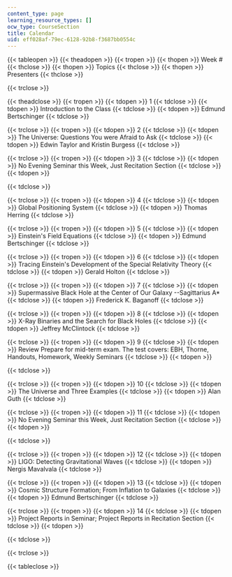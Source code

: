 ```yaml
---
content_type: page
learning_resource_types: []
ocw_type: CourseSection
title: Calendar
uid: eff028af-79ec-6128-92b8-f3687bb0554c
---
```


{{< tableopen >}}
{{< theadopen >}}
{{< tropen >}}
{{< thopen >}}
Week #
{{< thclose >}}
{{< thopen >}}
Topics
{{< thclose >}}
{{< thopen >}}
Presenters
{{< thclose >}}

{{< trclose >}}

{{< theadclose >}}
{{< tropen >}}
{{< tdopen >}}
1
{{< tdclose >}}
{{< tdopen >}}
Introduction to the Class
{{< tdclose >}}
{{< tdopen >}}
Edmund Bertschinger
{{< tdclose >}}

{{< trclose >}}
{{< tropen >}}
{{< tdopen >}}
2
{{< tdclose >}}
{{< tdopen >}}
The Universe: Questions You were Afraid to Ask
{{< tdclose >}}
{{< tdopen >}}
Edwin Taylor and Kristin Burgess
{{< tdclose >}}

{{< trclose >}}
{{< tropen >}}
{{< tdopen >}}
3
{{< tdclose >}}
{{< tdopen >}}
No Evening Seminar this Week, Just Recitation Section
{{< tdclose >}}
{{< tdopen >}}

{{< tdclose >}}

{{< trclose >}}
{{< tropen >}}
{{< tdopen >}}
4
{{< tdclose >}}
{{< tdopen >}}
Global Positioning System
{{< tdclose >}}
{{< tdopen >}}
Thomas Herring
{{< tdclose >}}

{{< trclose >}}
{{< tropen >}}
{{< tdopen >}}
5
{{< tdclose >}}
{{< tdopen >}}
Einstein's Field Equations
{{< tdclose >}}
{{< tdopen >}}
Edmund Bertschinger
{{< tdclose >}}

{{< trclose >}}
{{< tropen >}}
{{< tdopen >}}
6
{{< tdclose >}}
{{< tdopen >}}
Tracing Einstein's Development of the Special Relativity Theory
{{< tdclose >}}
{{< tdopen >}}
Gerald Holton
{{< tdclose >}}

{{< trclose >}}
{{< tropen >}}
{{< tdopen >}}
7
{{< tdclose >}}
{{< tdopen >}}
Supermassive Black Hole at the Center of Our Galaxy --Sagittarius A\*
{{< tdclose >}}
{{< tdopen >}}
Frederick K. Baganoff
{{< tdclose >}}

{{< trclose >}}
{{< tropen >}}
{{< tdopen >}}
8
{{< tdclose >}}
{{< tdopen >}}
X-Ray Binaries and the Search for Black Holes
{{< tdclose >}}
{{< tdopen >}}
Jeffrey McClintock
{{< tdclose >}}

{{< trclose >}}
{{< tropen >}}
{{< tdopen >}}
9
{{< tdclose >}}
{{< tdopen >}}
Review Prepare for mid-term exam. The test covers: EBH, Thorne, Handouts, Homework, Weekly Seminars
{{< tdclose >}}
{{< tdopen >}}

{{< tdclose >}}

{{< trclose >}}
{{< tropen >}}
{{< tdopen >}}
10
{{< tdclose >}}
{{< tdopen >}}
The Universe and Three Examples
{{< tdclose >}}
{{< tdopen >}}
Alan Guth
{{< tdclose >}}

{{< trclose >}}
{{< tropen >}}
{{< tdopen >}}
11
{{< tdclose >}}
{{< tdopen >}}
No Evening Seminar this Week, Just Recitation Section
{{< tdclose >}}
{{< tdopen >}}

{{< tdclose >}}

{{< trclose >}}
{{< tropen >}}
{{< tdopen >}}
12
{{< tdclose >}}
{{< tdopen >}}
LIGO: Detecting Gravitational Waves
{{< tdclose >}}
{{< tdopen >}}
Nergis Mavalvala
{{< tdclose >}}

{{< trclose >}}
{{< tropen >}}
{{< tdopen >}}
13
{{< tdclose >}}
{{< tdopen >}}
Cosmic Structure Formation; From Inflation to Galaxies
{{< tdclose >}}
{{< tdopen >}}
Edmund Bertschinger
{{< tdclose >}}

{{< trclose >}}
{{< tropen >}}
{{< tdopen >}}
14
{{< tdclose >}}
{{< tdopen >}}
Project Reports in Seminar; Project Reports in Recitation Section
{{< tdclose >}}
{{< tdopen >}}

{{< tdclose >}}

{{< trclose >}}

{{< tableclose >}}